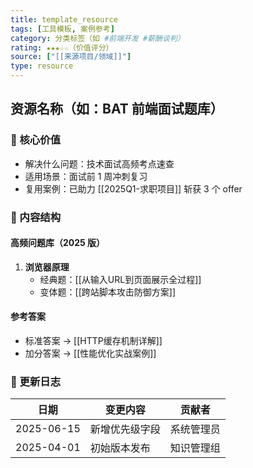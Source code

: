 ```yaml
---
title: template_resource
tags: [工具模板, 案例参考]
category: 分类标签（如 #前端开发 #薪酬谈判）
rating: ★★★☆☆（价值评分）
source: ["[[来源项目/领域]]"]
type: resource
---
```


## 资源名称（如：BAT 前端面试题库）

### 🧰 核心价值

- 解决什么问题：技术面试高频考点速查
- 适用场景：面试前 1 周冲刺复习
- 复用案例：已助力 [[2025Q1-求职项目]] 斩获 3 个 offer

### 📂 内容结构

#### 高频问题库（2025 版）

1. **浏览器原理**
	 - 经典题：[[从输入URL到页面展示全过程]]
	 - 变体题：[[跨站脚本攻击防御方案]]

#### 参考答案

- 标准答案 → [[HTTP缓存机制详解]]
- 加分答案 → [[性能优化实战案例]]

### 🔄 更新日志

| 日期         | 变更内容    | 贡献者   |
| ---------- | ------- | ----- |
| 2025-06-15 | 新增优先级字段 | 系统管理员 |
| 2025-04-01 | 初始版本发布  | 知识管理组 |
